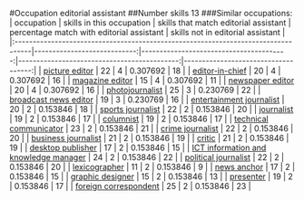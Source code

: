#Occupation editorial assistant
##Number skills 13
###Similar occupations:
| occupation                                                                        |   skills in this occupation |   skills that match editorial assistant |   percentage match with editorial assistant |   skills not in editorial assistant |
|:----------------------------------------------------------------------------------|----------------------------:|----------------------------------------:|--------------------------------------------:|------------------------------------:|
| [picture editor](picture_editor.md)                                               |                          22 |                                       4 |                                    0.307692 |                                  18 |
| [editor-in-chief](editor-in-chief.md)                                             |                          20 |                                       4 |                                    0.307692 |                                  16 |
| [magazine editor](magazine_editor.md)                                             |                          15 |                                       4 |                                    0.307692 |                                  11 |
| [newspaper editor](newspaper_editor.md)                                           |                          20 |                                       4 |                                    0.307692 |                                  16 |
| [photojournalist](photojournalist.md)                                             |                          25 |                                       3 |                                    0.230769 |                                  22 |
| [broadcast news editor](broadcast_news_editor.md)                                 |                          19 |                                       3 |                                    0.230769 |                                  16 |
| [entertainment journalist](entertainment_journalist.md)                           |                          20 |                                       2 |                                    0.153846 |                                  18 |
| [sports journalist](sports_journalist.md)                                         |                          22 |                                       2 |                                    0.153846 |                                  20 |
| [journalist](journalist.md)                                                       |                          19 |                                       2 |                                    0.153846 |                                  17 |
| [columnist](columnist.md)                                                         |                          19 |                                       2 |                                    0.153846 |                                  17 |
| [technical communicator](technical_communicator.md)                               |                          23 |                                       2 |                                    0.153846 |                                  21 |
| [crime journalist](crime_journalist.md)                                           |                          22 |                                       2 |                                    0.153846 |                                  20 |
| [business journalist](business_journalist.md)                                     |                          21 |                                       2 |                                    0.153846 |                                  19 |
| [critic](critic.md)                                                               |                          21 |                                       2 |                                    0.153846 |                                  19 |
| [desktop publisher](desktop_publisher.md)                                         |                          17 |                                       2 |                                    0.153846 |                                  15 |
| [ICT information and knowledge manager](ICT_information_and_knowledge_manager.md) |                          24 |                                       2 |                                    0.153846 |                                  22 |
| [political journalist](political_journalist.md)                                   |                          22 |                                       2 |                                    0.153846 |                                  20 |
| [lexicographer](lexicographer.md)                                                 |                          11 |                                       2 |                                    0.153846 |                                   9 |
| [news anchor](news_anchor.md)                                                     |                          17 |                                       2 |                                    0.153846 |                                  15 |
| [graphic designer](graphic_designer.md)                                           |                          15 |                                       2 |                                    0.153846 |                                  13 |
| [presenter](presenter.md)                                                         |                          19 |                                       2 |                                    0.153846 |                                  17 |
| [foreign correspondent](foreign_correspondent.md)                                 |                          25 |                                       2 |                                    0.153846 |                                  23 |

